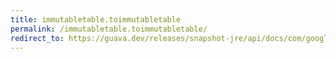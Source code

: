 ```yaml
---
title: immutabletable.toimmutabletable
permalink: /immutabletable.toimmutabletable/
redirect_to: https://guava.dev/releases/snapshot-jre/api/docs/com/google/common/collect/ImmutableTable.html#toImmutableTable-java.util.function.Function-java.util.function.Function-java.util.function.Function-
---
```

